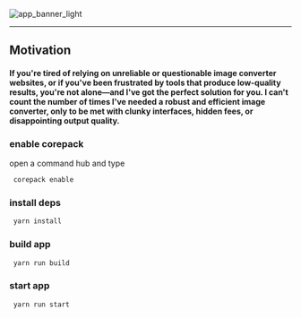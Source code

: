 

![app_banner_light](https://github.com/user-attachments/assets/318ca45c-7a92-4961-884d-58b86dde1819)

----------------------------------------------------------------------------------------------------

## Motivation
#### If you're tired of relying on unreliable or questionable image converter websites, or if you've been frustrated by tools that produce low-quality results, you're not alone—and I've got the perfect solution for you. I can't count the number of times I've needed a robust and efficient image converter, only to be met with clunky interfaces, hidden fees, or disappointing output quality.


### enable corepack

open a command hub and type

```bash
 corepack enable 
```

### install deps

```bash
 yarn install 
```

### build app

```bash
 yarn run build
```

### start app

```bash
 yarn run start
```
